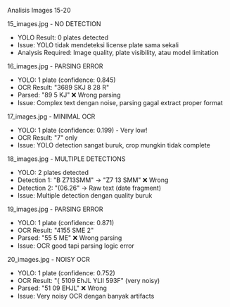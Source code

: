   Analisis Images 15-20

  15_images.jpg - NO DETECTION

  - YOLO Result: 0 plates detected
  - Issue: YOLO tidak mendeteksi license plate sama sekali
  - Analysis Required: Image quality, plate visibility, atau model limitation

  16_images.jpg - PARSING ERROR

  - YOLO: 1 plate (confidence: 0.845)
  - OCR Result: "3689 SKJ 8 28 R"
  - Parsed: "89 5 KJ" ❌ Wrong parsing
  - Issue: Complex text dengan noise, parsing gagal extract proper format

  17_images.jpg - MINIMAL OCR

  - YOLO: 1 plate (confidence: 0.199) - Very low!
  - OCR Result: "7" only
  - Issue: YOLO detection sangat buruk, crop mungkin tidak complete

  18_images.jpg - MULTIPLE DETECTIONS

  - YOLO: 2 plates detected
  - Detection 1: "B Z713SMM" → "Z7 13 SMM" ❌ Wrong
  - Detection 2: "(06.26" → Raw text (date fragment)
  - Issue: Multiple detection dengan quality buruk

  19_images.jpg - PARSING ERROR

  - YOLO: 1 plate (confidence: 0.871)
  - OCR Result: "4155 SME 2"
  - Parsed: "55 5 ME" ❌ Wrong parsing
  - Issue: OCR good tapi parsing logic error

  20_images.jpg - NOISY OCR

  - YOLO: 1 plate (confidence: 0.752)
  - OCR Result: "{ 5109 EhJL YLII 593F" (very noisy)
  - Parsed: "51 09 EHJL" ❌ Wrong
  - Issue: Very noisy OCR dengan banyak artifacts